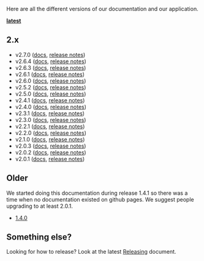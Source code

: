 Here are all the different versions of our documentation and our application.

**[latest](http://uw-madison-doit.github.io/uw-frame/latest/)**

## 2.x
+ v2.7.0 ([docs](http://uw-madison-doit.github.io/uw-frame/v2.7.0/), [release notes](https://github.com/UW-Madison-DoIT/uw-frame/releases/tag/v2.7.0))
+ v2.6.4 ([docs](http://uw-madison-doit.github.io/uw-frame/v2.6.4/), [release notes](https://github.com/UW-Madison-DoIT/uw-frame/releases/tag/v2.6.4))
+ v2.6.3 ([docs](http://uw-madison-doit.github.io/uw-frame/v2.6.3/), [release notes](https://github.com/UW-Madison-DoIT/uw-frame/releases/tag/v2.6.3))
+ v2.6.1 ([docs](http://uw-madison-doit.github.io/uw-frame/v2.6.1/), [release notes](https://github.com/UW-Madison-DoIT/uw-frame/releases/tag/v2.6.1))
+ v2.6.0 ([docs](http://uw-madison-doit.github.io/uw-frame/v2.6.0/), [release notes](https://github.com/UW-Madison-DoIT/uw-frame/releases/tag/v2.6.0))
+ v2.5.2 ([docs](http://uw-madison-doit.github.io/uw-frame/v2.5.2/), [release notes](https://github.com/UW-Madison-DoIT/uw-frame/releases/tag/v2.5.2))
+ v2.5.0 ([docs](http://uw-madison-doit.github.io/uw-frame/v2.5.0/), [release notes](https://github.com/UW-Madison-DoIT/uw-frame/releases/tag/v2.5.0))
+ v2.4.1 ([docs](http://uw-madison-doit.github.io/uw-frame/v2.4.1/), [release notes](https://github.com/UW-Madison-DoIT/uw-frame/releases/tag/v2.4.1))
+ v2.4.0 ([docs](http://uw-madison-doit.github.io/uw-frame/v2.4.0/), [release notes](https://github.com/UW-Madison-DoIT/uw-frame/releases/tag/v2.4.0))
+ v2.3.1 ([docs](http://uw-madison-doit.github.io/uw-frame/v2.3.1/), [release notes](https://github.com/UW-Madison-DoIT/uw-frame/releases/tag/v2.3.1))
+ v2.3.0 ([docs](http://uw-madison-doit.github.io/uw-frame/v2.3.0/), [release notes](https://github.com/UW-Madison-DoIT/uw-frame/releases/tag/v2.3.0))
+ v2.2.1 ([docs](http://uw-madison-doit.github.io/uw-frame/v2.2.1/), [release notes](https://github.com/UW-Madison-DoIT/uw-frame/releases/tag/v2.2.1))
+ v2.2.0 ([docs](http://uw-madison-doit.github.io/uw-frame/v2.2.0/), [release notes](https://github.com/UW-Madison-DoIT/uw-frame/releases/tag/v2.2.0))
+ v2.1.0 ([docs](http://uw-madison-doit.github.io/uw-frame/v2.1.0/), [release notes](https://github.com/UW-Madison-DoIT/uw-frame/releases/tag/v2.1.0))
+ v2.0.3 ([docs](http://uw-madison-doit.github.io/uw-frame/v2.0.3/), [release notes](https://github.com/UW-Madison-DoIT/uw-frame/releases/tag/v2.0.3))
+ v2.0.2 ([docs](http://uw-madison-doit.github.io/uw-frame/v2.0.2/), [release notes](https://github.com/UW-Madison-DoIT/uw-frame/releases/tag/v2.0.2))
+ v2.0.1 ([docs](http://uw-madison-doit.github.io/uw-frame/v2.0.1/), [release notes](https://github.com/UW-Madison-DoIT/uw-frame/releases/tag/v2.0.1))

## Older

 We started doing this documentation during release 1.4.1 so there was a time when no documentation existed on github pages. We suggest people upgrading to at least 2.0.1.
+ [1.4.0](http://uw-madison-doit.github.io/uw-frame/1.4.0/)


## Something else?
Looking for how to release? Look at the latest [Releasing](http://uw-madison-doit.github.io/uw-frame/latest/#/md/releasing) document.
